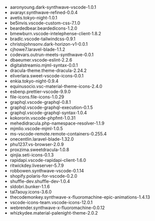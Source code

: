 
 - aaronyoung.dark-synthwave-vscode-1.0.1
 - avarayr.synthwave-refined-0.0.4 
 - avetis.tokyo-night-1.0.1
 - be5invis.vscode-custom-css-7.1.0 
 - beardedbear.beardedicons-1.2.0
 - bmewburn.vscode-intelephense-client-1.8.2
 - bradlc.vscode-tailwindcss-0.9.1 
 - christojohnsonv.dark-horizon-v1-0.0.1
 - cjhowe7.laravel-blade-1.1.2
 - codevars.outrun-meets-synthwave-0.0.1
 - dbaeumer.vscode-eslint-2.2.6 
 - digitalstreamio.mjml-syntax-0.0.1
 - dracula-theme.theme-dracula-2.24.2
 - eliverlara.sweet-vscode-icons-0.0.1 
 - enkia.tokyo-night-0.9.4
 - equinusocio.vsc-material-theme-icons-2.4.0
 - esbenp.prettier-vscode-9.9.0 
 - file-icons.file-icons-1.0.29
 - graphql.vscode-graphql-0.8.1 
 - graphql.vscode-graphql-execution-0.1.5
 - graphql.vscode-graphql-syntax-1.0.4 
 - kokororin.vscode-phpfmt-1.0.31
 - mehedidracula.php-namespace-resolver-1.1.9 
 - mjmlio.vscode-mjml-1.0.5
 - ms-vscode-remote.remote-containers-0.255.4
 - onecentlin.laravel-blade-1.32.0 
 - phu1237.vs-browser-2.0.9
 - proxzima.sweetdracula-1.0.8 
 - qinjia.seti-icons-0.1.3
 - rapidapi.vscode-rapidapi-client-1.6.0 
 - ritwickdey.liveserver-5.7.9
 - robbowen.synthwave-vscode-0.1.14 
 - shopify.polaris-for-vscode-0.2.0
 - shuffle-dev.shuffle-dev-1.0.4 
 - sldobri.bunker-1.1.6
 - tal7aouy.icons-3.6.0
 - thecodemonkey.synthwave-x-fluoromachine-epic-animations-1.4.13
 - vscode-icons-team.vscode-icons-12.0.1
 - webrender.synthwave-x-fluoromachine-0.0.12
 - whizkydee.material-palenight-theme-2.0.2

	 
